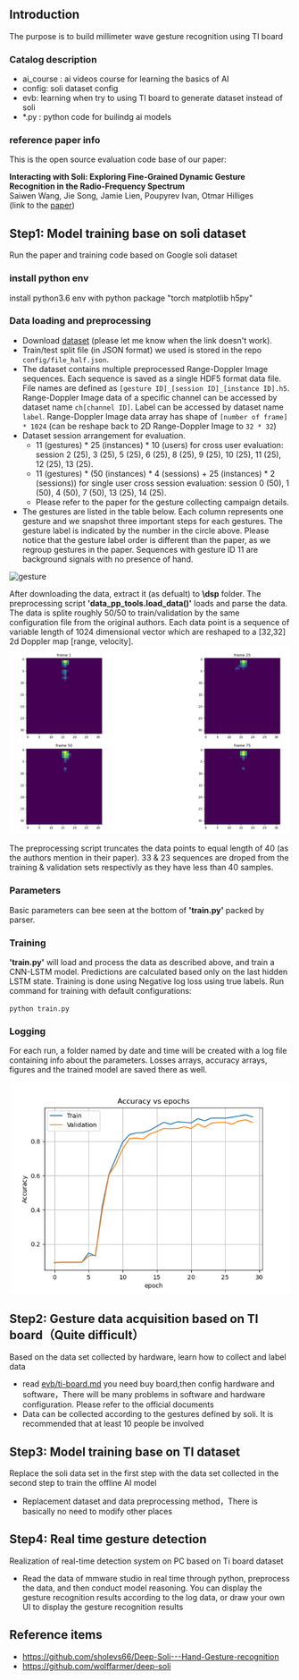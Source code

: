 ## Introduction
The purpose is to build millimeter wave gesture recognition using TI board

### Catalog description
- ai_course : ai videos course for learning the basics of AI
- config:     soli dataset config
- evb:        learning when try to using TI board to generate dataset instead of soli
- *.py      : python code for builindg ai models

### reference  paper info
This is the open source evaluation code base of our paper:

**Interacting with Soli: Exploring Fine-Grained Dynamic Gesture Recognition
in the Radio-Frequency Spectrum** <br />
Saiwen Wang, Jie Song, Jamie Lien, Poupyrev Ivan, Otmar Hilliges <br />
(link to the [paper](http://bit.ly/2ftSRcn))

## Step1: Model training base on soli dataset
Run the paper and training code based on Google soli dataset

###  install python env  
 install python3.6 env with python package "torch matplotlib h5py" 

### Data loading and preprocessing

- Download [dataset](https://polybox.ethz.ch/index.php/s/wG93iTUdvRU8EaT)
  (please let me know when the link doesn't work).
- Train/test split file (in JSON format) we used is stored in the repo
  `config/file_half.json`.
- The dataset contains multiple preprocessed Range-Doppler Image sequences.
  Each sequence is saved as a single HDF5 format data file. File names are
  defined as `[gesture ID]_[session ID]_[instance ID].h5`. Range-Doppler Image
  data of a specific channel can be accessed by dataset name `ch[channel ID]`.
  Label can be accessed by dataset name `label`. Range-Doppler Image
  data array has shape of `[number of frame] * 1024` (can be reshape back to 2D Range-Doppler Image to `32 * 32`)
- Dataset session arrangement for evaluation.
  - 11 (gestures) * 25 (instances) * 10 (users) for cross user evaluation:
    session 2 (25), 3 (25), 5 (25), 6 (25), 8 (25), 9 (25), 10 (25), 11 (25),
    12 (25), 13 (25).
  - 11 (gestures) * (50 (instances) * 4 (sessions) +
    25 (instances) * 2 (sessions)) for single user
    cross session evaluation: session 0 (50), 1 (50), 4 (50), 7 (50),
    13 (25), 14 (25).
  - Please refer to the paper for the gesture collecting
    campaign details.
- The gestures are listed in the table below. Each column represents
  one gesture and we snapshot three important steps for each gestures.
  The gesture label is indicated by the number in the circle above. Please
  notice that the gesture label order is different than the paper, as
  we regroup gestures in the paper. Sequences with gesture ID 11 are
  background signals with no presence of hand.

![gesture](http://bit.ly/2fHcMRX)

After downloading the data, extract it (as defualt) to **\dsp** folder.
The preprocessing script **'data_pp_tools.load_data()'** loads and parse the data. The data is splite roughly 50/50 to train/validation by the same configuration file from the original authors. Each data point is a sequence of variable length of 1024 dimensional vector which are reshaped to a [32,32] 2d Doppler map [range, velocity]. 
![Alt text](2d_sample.png?raw=true "Title")

The preprocessing script truncates the data points to equal length of 40 (as the authors mention in their paper). 33 & 23 sequences are droped from the training & validation sets respectivly as they have less than 40 samples.

### Parameters
Basic parameters can bee seen at the bottom of **'train.py'** packed by parser.

### Training
**'train.py'** will load and process the data as described above, and train a CNN-LSTM model.
Predictions are calculated based only on the last hidden LSTM state. Training is done using Negative log loss using true labels. Run command for training with default configurations:

`python train.py`

### Logging
For each run, a folder named by date and time will be created with a log file containing info about the parameters. Losses arrays, accuracy arrays, figures and the trained model are saved there as well.

![Alt text](acc_epochs.png?raw=true "Title")

## Step2: Gesture data acquisition based on TI board（Quite difficult）
Based on the data set collected by hardware, learn how to collect and label data
- read [evb/ti-board.md](evb/ti-board.md) you need buy board,then config hardware and software，There will be many problems in software and hardware configuration. Please refer to the official documents
- Data can be collected according to the gestures defined by soli. It is recommended that at least 10 people be involved
## Step3: Model training base on TI dataset
Replace the soli data set in the first step with the data set collected in the second step to train the offline AI model
- Replacement dataset and data preprocessing method，There is basically no need to modify other places

## Step4: Real time gesture detection
Realization of real-time detection system on PC based on Ti board dataset
- Read the data of mmware studio in real time through python, preprocess the data, and then conduct model reasoning. You can display the gesture recognition results according to the log data, or draw your own UI to display the gesture recognition results

## Reference items
- https://github.com/sholevs66/Deep-Soli---Hand-Gesture-recognition
- https://github.com/wolffarmer/deep-soli

